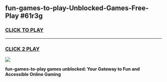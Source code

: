 
## fun-games-to-play-Unblocked-Games-Free-Play #61r3g
<h3>
<a href="https://us.freeplayer.one?title=fun-games-to-play&ref=9M">CLICK TO PLAY</a></h3>
<hr>

<h3>
<a href="https://us.freeplayer.one?title=fun-games-to-play&ref=9M">CLICK 2 PLAY</a>
  
</h3>

<a href="https://us.freeplayer.one?title=fun-games-to-play&ref=9M"><img src="https://clearcache.store/games.png"></a>


**fun-games-to-play games unblocked: Your Gateway to Fun and Accessible Online Gaming**
